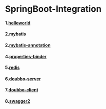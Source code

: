 # SpringBoot-Integration

#### 1.[helloworld](https://github.com/My1iJ3oe6s/SpringBoot-Integration/tree/master/SpringBoot_HelloWorld)
#### 2.[mybatis](https://github.com/My1iJ3oe6s/SpringBoot-Integration/tree/master/SpringBoot_Mybatis)
#### 2.[mybatis-annotation](https://github.com/My1iJ3oe6s/SpringBoot-Integration/tree/master/SpringBoot_Mybatis_Annotation)
#### 4.[properties-binder](https://github.com/My1iJ3oe6s/SpringBoot-Integration/tree/master/SpringBoot_Properties_Binder)
#### 5.[redis](https://github.com/My1iJ3oe6s/SpringBoot-Integration/tree/master/SpringBoot_Redis)
#### 6.[doubbo-server](https://github.com/My1iJ3oe6s/SpringBoot-Integration/tree/master/SpringBoot_Dubbo_Server)
#### 7.[doubbo-client](https://github.com/My1iJ3oe6s/SpringBoot-Integration/tree/master/SpringBoot_Doubbo_Client)
#### 8.[swagger2](https://github.com/My1iJ3oe6s/SpringBoot-Integration/tree/master/SpringBoot_Swagger2)
